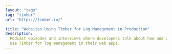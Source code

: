 ```yaml
---
layout: "tags"
tag: "timber"
url: "https://timber.io/"

title: "Websites Using Timber for Log Management in Production"
description:
  Podcast episodes and interviews where developers talk about how and why they
  use Timber for log management in their web apps.
---
```

